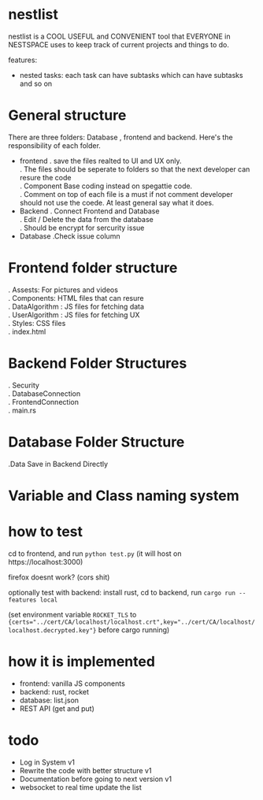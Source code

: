 # nestlist

nestlist is a COOL USEFUL and CONVENIENT tool that EVERYONE in NESTSPACE uses to keep track of current projects and things to do.

features:
- nested tasks: each task can have subtasks which can have subtasks and so on

# General structure
There are three folders: Database , frontend and backend. Here's the responsibility of each folder. 

- frontend
  . save the files realted to UI and UX only. <br/>
  . The files should be seperate to folders so that the next developer can resure the code <br/>
  . Component Base coding instead on spegattie code. <br/>
  . Comment on top of each file is a must if not comment developer should not use the coede. At least general say what it does. <br/>
- Backend
  . Connect Frontend and Database <br/>
  . Edit / Delete the data from the database <br/>
  . Should be encrypt for sercurity issue <br/>
- Database
  .Check issue column

# Frontend folder structure
  . Assests: For pictures and videos <br/>
  . Components: HTML files that can resure <br/>
  . DataAlgorithm : JS files for fetching data <br/>
  . UserAlgorithm : JS files for fetching UX <br/>
  . Styles: CSS files <br/>
  . index.html 

# Backend Folder Structures
  . Security <br/>
  . DatabaseConnection <br/>
  . FrontendConnection <br/>
  . main.rs 

# Database Folder Structure
  .Data Save in Backend Directly
  
# Variable and Class naming system
  


# how to test

cd to frontend, and run `python test.py` (it will host on https://localhost:3000)

firefox doesnt work? (cors shit)

optionally test with backend: install rust, cd to backend, run `cargo run --features local`

(set environment variable `ROCKET_TLS` to `{certs="../cert/CA/localhost/localhost.crt",key="../cert/CA/localhost/localhost.decrypted.key"}` before cargo running)

# how it is implemented

- frontend: vanilla JS components
- backend: rust, rocket
- database: list.json
- REST API (get and put)

# todo
- Log in System v1 
- Rewrite the code with better structure v1
- Documentation before going to next version v1
- websocket to real time update the list
